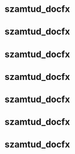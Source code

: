 # szamtud_docfx
# szamtud_docfx
# szamtud_docfx
# szamtud_docfx
# szamtud_docfx
# szamtud_docfx
# szamtud_docfx
